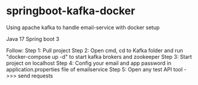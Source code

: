 # springboot-kafka-docker
Using apache kafka to handle email-service with docker setup
 
Java 17
Spring boot 3

Follow:
Step 1: Pull project
Step 2: Open cmd, cd to Kafka folder and run "docker-compose up -d" to start kafka brokers and zookeeper 
Step 3: Start project on localhost
Step 4: Config your email and app password in application.properties file of emailservice
Step 5: Open any test API tool ->>> send requests 

